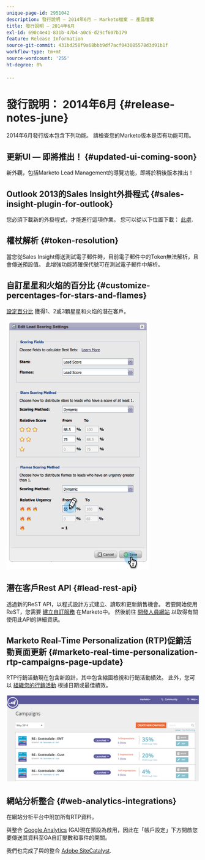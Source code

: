 ```yaml
---
unique-page-id: 2951042
description: 發行說明 — 2014年6月 — Marketo檔案 — 產品檔案
title: 發行說明 — 2014年6月
exl-id: 690c4e41-831b-47b4-a0c6-d29cf607b179
feature: Release Information
source-git-commit: 431bd258f9a68bbb9df7acf043085578d3d91b1f
workflow-type: tm+mt
source-wordcount: '255'
ht-degree: 0%

---
```


# 發行說明： 2014年6月 {#release-notes-june}

2014年6月發行版本包含下列功能。 請檢查您的Marketo版本是否有功能可用。

## 更新UI — 即將推出！ {#updated-ui-coming-soon}

新外觀，包括Marketo Lead Management的導覽功能，即將於稍後版本推出！

## Outlook 2013的Sales Insight外掛程式 {#sales-insight-plugin-for-outlook}

您必須下載新的外掛程式，才能進行這項作業。 您可以從以下位置下載： [此處](/help/marketo/product-docs/marketo-sales-insight/msi-outlook-plugin/install-the-marketo-email-add-in-for-outlook-with-a-registration-code.md).

## 權杖解析 {#token-resolution}

當您從Sales Insight傳送測試電子郵件時，目前電子郵件中的Token無法解析，且會傳送預設值。 此增強功能將確保代號可在測試電子郵件中解析。

## 自訂星星和火焰的百分比 {#customize-percentages-for-stars-and-flames}

[設定百分比](/help/marketo/product-docs/marketo-sales-insight/msi-for-salesforce/features/stars-and-flames/customize-stars-and-flames.md) 獲得1、2或3顆星星和火焰的潛在客戶。

![](assets/image2014-9-22-13-3a50-3a31.png)

## 潛在客戶Rest API {#lead-rest-api}

透過新的ReST API，以程式設計方式建立、讀取和更新銷售機會。 若要開始使用ReST，您需要 [建立自訂服務](/help/marketo/product-docs/administration/additional-integrations/create-a-custom-service-for-use-with-rest-api.md) 在Marketo中。 然後前往 [開發人員網站](https://developers.marketo.com/documentation/rest/) 以取得有關使用此API的詳細資訊。

## Marketo Real-Time Personalization (RTP)促銷活動頁面更新 {#marketo-real-time-personalization-rtp-campaigns-page-update}

RTP行銷活動現在包含新設計，其中包含縮圖檢視和行銷活動績效。 此外，您可以 [組織您的行銷活動](/help/marketo/product-docs/web-personalization/working-with-web-campaigns/sort-web-campaigns-by-latest-or-top-performing.md) 根據日期或最佳績效。

![](assets/image2014-9-22-13-3a50-3a57.png)

## 網站分析整合 {#web-analytics-integrations}

在網站分析平台中附加所有RTP資料。

與整合 [Google Analytics](/help/marketo/product-docs/web-personalization/reporting-for-web-personalization/web-analytics-integrations/integrate-rtp-with-google-analytics.md) (GA)現在預設為啟用，因此在「帳戶設定」下方開啟您要傳送其資料至GA自訂變數和事件的開關。

我們也完成了與的整合 [Adobe SiteCatalyst](/help/marketo/product-docs/web-personalization/reporting-for-web-personalization/web-analytics-integrations/integrate-with-adobe-analytics.md).
